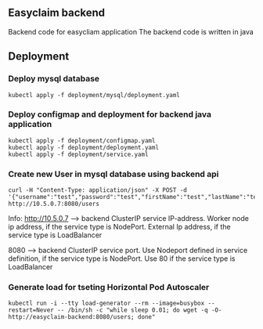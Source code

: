 ## Easyclaim backend
Backend code for easycliam application
The backend code is written in java

## Deployment
### Deploy mysql database
```
kubectl apply -f deployment/mysql/deployment.yaml
```

### Deploy configmap and deployment for backend java application
```
kubectl apply -f deployment/configmap.yaml
kubectl apply -f deployment/deployment.yaml
kubectl apply -f deployment/service.yaml
```

### Create new User in mysql database using backend api
```
curl -H "Content-Type: application/json" -X POST -d '{"username":"test","password":"test","firstName":"test","lastName":"test","age":23,"salary":12345}' http://10.5.0.7:8080/users
```

Info:
http://10.5.0.7 --> backend ClusterIP service IP-address. Worker node ip address, if the service type is NodePort. External Ip address, if the service type is LoadBalancer

8080 --> backend ClusterIP service port. Use Nodeport defined in service definition, if the service type is NodePort. Use 80 if the service type is LoadBalancer

### Generate load for tseting Horizontal Pod Autoscaler
```
kubectl run -i --tty load-generator --rm --image=busybox --restart=Never -- /bin/sh -c "while sleep 0.01; do wget -q -O- http://easyclaim-backend:8080/users; done"
```